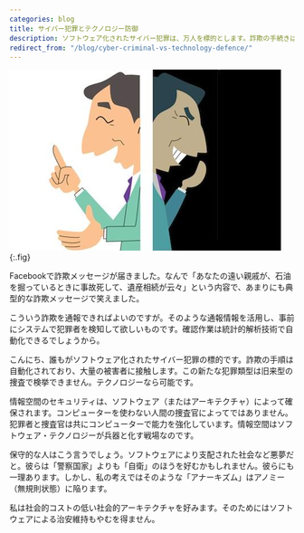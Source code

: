 ```yaml
---
categories: blog
title: サイバー犯罪とテクノロジー防御
description: ソフトウェア化されたサイバー犯罪は、万人を標的とします。詐欺の手続きは自動化されています。この新たな犯罪は、旧来型の捜査による検挙がこんなんですが、テクノロジーにはそれが可能です。
redirect_from: "/blog/cyber-criminal-vs-technology-defence/"
---
```


![](/images/blog/2013-07-31-cyber-criminal-vs-technology-defence/betrayal.jpg){:.fig}

Facebookで詐欺メッセージが届きました。なんで「あなたの遠い親戚が、石油を掘っているときに事故死して、遺産相続が云々」という内容で、あまりにも典型的な詐欺メッセージで笑えました。

こういう詐欺を通報できればよいのですが。そのような通報情報を活用し、事前にシステムで犯罪者を検知して欲しいものです。確認作業は統計的解析技術で自動化できるでしょうから。

こんにち、誰もがソフトウェア化されたサイバー犯罪の標的です。詐欺の手順は自動化されており、大量の被害者に接触します。この新たな犯罪類型は旧来型の捜査で検挙できません。テクノロジーなら可能です。

情報空間のセキュリティは、ソフトウェア（またはアーキテクチャ）によって確保されます。コンピューターを使わない人間の捜査官によってではありません。犯罪者と捜査官は共にコンピューターで能力を強化しています。情報空間はソフトウェア・テクノロジーが兵器と化す戦場なのです。

保守的な人はこう言うでしょう。ソフトウェアにより支配された社会など悪夢だと。彼らは「警察国家」よりも「自衛」のほうを好むかもしれません。彼らにも一理あります。しかし、私の考えではそのような「アナーキズム」はアノミー（無規則状態）に陥ります。

私は社会的コストの低い社会的アーキテクチャを好みます。そのためにはソフトウェアによる治安維持もやむを得ません。
